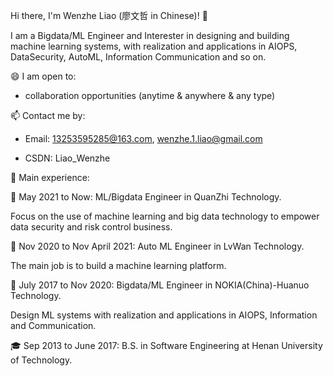 Hi there, I'm Wenzhe Liao (廖文哲 in Chinese)! 👋

I am a Bigdata/ML Engineer and Interester in designing and building machine learning systems, with realization and applications in AIOPS, DataSecurity, AutoML, Information Communication and so on.

😄 I am open to:

* collaboration opportunities (anytime & anywhere & any type)

📫 Contact me by:

* Email: 13253595285@163.com, wenzhe.1.liao@gmail.com

* CSDN: Liao_Wenzhe

💬 Main experience: 

🔮 May 2021 to Now:  ML/Bigdata Engineer in QuanZhi Technology.

  Focus on the use of machine learning and big data technology to empower data security and risk control business.

🔮 Nov 2020 to Nov April 2021:  Auto ML Engineer in LvWan Technology.

  The main job is to build a machine learning platform.

🔮 July 2017 to Nov 2020:  Bigdata/ML Engineer in NOKIA(China)-Huanuo Technology.

  Design ML systems with realization and applications in AIOPS, Information and Communication.

🎓 Sep 2013 to June 2017:  B.S. in Software Engineering at Henan University of Technology.
